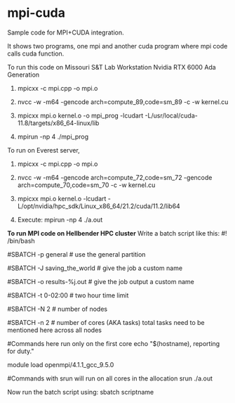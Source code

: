 # mpi-cuda
Sample code for MPI+CUDA integration.

It shows two programs, one mpi and another cuda program where mpi code calls cuda function. 

To run this code on Missouri S&T Lab Workstation Nvidia RTX 6000 Ada Generation

1) mpicxx -c mpi.cpp -o mpi.o

2) nvcc -w -m64 -gencode arch=compute_89,code=sm_89 -c -w kernel.cu

3) mpicxx mpi.o kernel.o -o mpi_prog -lcudart -L/usr/local/cuda-11.8/targets/x86_64-linux/lib

4) mpirun -np 4 ./mpi_prog


To run on Everest server,
1) mpicxx -c mpi.cpp -o mpi.o

2) nvcc -w -m64 -gencode arch=compute_72,code=sm_72 -gencode arch=compute_70,code=sm_70 -c -w kernel.cu

3) mpicxx mpi.o kernel.o -lcudart -L/opt/nvidia/hpc_sdk/Linux_x86_64/21.2/cuda/11.2/lib64

4) Execute: mpirun -np 4 ./a.out

**To run MPI code on Hellbender HPC cluster**
Write a batch script like this:
#! /bin/bash
 
  #SBATCH -p general  # use the general partition

  #SBATCH -J saving_the_world  # give the job a custom name

  #SBATCH -o results-%j.out  # give the job output a custom name

  #SBATCH -t 0-02:00  # two hour time limit
 
  #SBATCH -N 2  # number of nodes

  #SBATCH -n 2  # number of cores (AKA tasks) total tasks need to be mentioned here across all nodes
 
  #Commands here run only on the first core
  echo "$(hostname), reporting for duty."
 
  module load openmpi/4.1.1_gcc_9.5.0
 
  #Commands with srun will run on all cores in the allocation
  srun ./a.out


Now run the batch script using: sbatch scriptname
